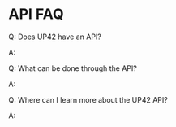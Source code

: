 # API FAQ

 Q: Does UP42 have an API?
 
 A:
 
 Q: What can be done through the API?
 
 A:
 
 Q: Where can I learn more about the UP42 API?
 
 A:
